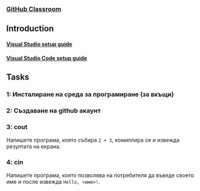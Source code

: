 ### [GitHub Classroom]()
## Introduction

#### [Visual Studio setup guide](https://docs.google.com/document/d/12ZNQehlucjbsQTXlHsh_NE5UzBGUIizGTkJ8fG7Y2Sw/edit?tab=t.0)
#### [Visual Studio Code setup guide](https://github.com/18ivan18/IntroductionToProgramming2025/tree/main/week1%20-%20hello%20world/vs%20code%20installation%20guide)

## Tasks
### 1: Инсталиране на среда за програмиране (за вкъщи)
### 2: Създаване на github акаунт
### 3: cout
Напишете програма, която събира `2 + 3`, комиплира се и извежда резултата на екрана.

### 4: cin
Напишете програма, която позволява на потребителя да въведе своето име и после извежда `Hello, <име>!`.
